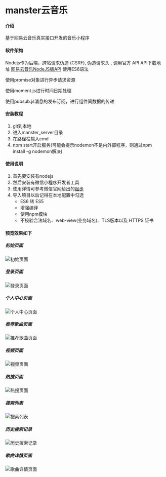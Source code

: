 # manster云音乐

#### 介绍
基于网易云音乐真实接口开发的音乐小程序

#### 软件架构
Nodejs作为后端，跨站请求伪造 (CSRF), 伪造请求头 , 调用官方 API
API下载地址 [网易云音乐NodeJS版API](https://binaryify.github.io/NeteaseCloudMusicApi/#/)
使用ES6语法

使用promise对象进行异步请求资源

使用moment.js进行时间日期处理

使用pubsub.js消息的发布订阅，进行组件间数据的传递


#### 安装教程

1.  git到本地
2.  进入manster_server目录
3.  在路径栏输入cmd
4.  npm start开启服务(可能会提示nodemon不是内外部程序，则通过npm install -g nodemon解决)

#### 使用说明

1.  首先要安装有nodejs
2.  然后安装有微信小程序开发者工具
3.  使用详情可参考微信官网给出的[起步](https://developers.weixin.qq.com/miniprogram/dev/framework/)
4.  导入项目以后记得在本地配置中勾选
    - ES6 转 ES5
    - 增强编译
    - 使用npm模块
    - 不校验合法域名、web-view(业务域名)、TLS版本以及 HTTPS 证书

#### 预览效果如下
##### 初始页面
![初始页面](https://images.gitee.com/uploads/images/2021/0214/110613_9eb39fdf_8531883.png "index.png")

##### 登录页面
![登录页面](https://images.gitee.com/uploads/images/2021/0214/110706_6051c091_8531883.png "login.png")

##### 个人中心页面
![个人中心页面](https://images.gitee.com/uploads/images/2021/0214/110724_ae52c98a_8531883.png "person.png")

##### 推荐歌曲页面
![推荐歌曲页面](https://images.gitee.com/uploads/images/2021/0214/110744_31fffee1_8531883.png "recommendSong.png")

##### 视频页面
![视频页面](https://images.gitee.com/uploads/images/2021/0214/110804_ccf6d227_8531883.png "video.png")

##### 热搜页面
![热搜页面](https://images.gitee.com/uploads/images/2021/0214/110822_6447cbe3_8531883.png "hotSearch.png")

##### 搜索列表
![搜索列表](https://images.gitee.com/uploads/images/2021/0214/110851_b73a082e_8531883.png "searchList.png")

##### 历史搜索记录
![历史搜索记录](https://images.gitee.com/uploads/images/2021/0228/101514_0d59160a_8531883.png "5@O3N5_BR]AIQV_04N2FTGV.png")

##### 歌曲详情页面
![歌曲详情页面](https://images.gitee.com/uploads/images/2021/0225/103707_2af1320a_8531883.png "7XTTM23O@K989}3D67M2ZRS.png")